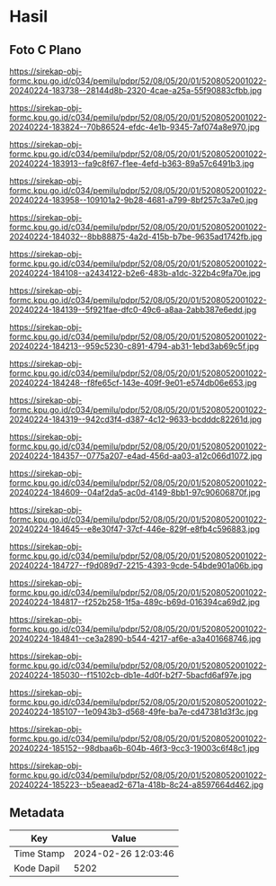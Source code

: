 # Hasil

## Foto C Plano

https://sirekap-obj-formc.kpu.go.id/c034/pemilu/pdpr/52/08/05/20/01/5208052001022-20240224-183738--28144d8b-2320-4cae-a25a-55f90883cfbb.jpg

https://sirekap-obj-formc.kpu.go.id/c034/pemilu/pdpr/52/08/05/20/01/5208052001022-20240224-183824--70b86524-efdc-4e1b-9345-7af074a8e970.jpg

https://sirekap-obj-formc.kpu.go.id/c034/pemilu/pdpr/52/08/05/20/01/5208052001022-20240224-183913--fa9c8f67-f1ee-4efd-b363-89a57c6491b3.jpg

https://sirekap-obj-formc.kpu.go.id/c034/pemilu/pdpr/52/08/05/20/01/5208052001022-20240224-183958--109101a2-9b28-4681-a799-8bf257c3a7e0.jpg

https://sirekap-obj-formc.kpu.go.id/c034/pemilu/pdpr/52/08/05/20/01/5208052001022-20240224-184032--8bb88875-4a2d-415b-b7be-9635ad1742fb.jpg

https://sirekap-obj-formc.kpu.go.id/c034/pemilu/pdpr/52/08/05/20/01/5208052001022-20240224-184108--a2434122-b2e6-483b-a1dc-322b4c9fa70e.jpg

https://sirekap-obj-formc.kpu.go.id/c034/pemilu/pdpr/52/08/05/20/01/5208052001022-20240224-184139--5f921fae-dfc0-49c6-a8aa-2abb387e6edd.jpg

https://sirekap-obj-formc.kpu.go.id/c034/pemilu/pdpr/52/08/05/20/01/5208052001022-20240224-184213--959c5230-c891-4794-ab31-1ebd3ab69c5f.jpg

https://sirekap-obj-formc.kpu.go.id/c034/pemilu/pdpr/52/08/05/20/01/5208052001022-20240224-184248--f8fe65cf-143e-409f-9e01-e574db06e653.jpg

https://sirekap-obj-formc.kpu.go.id/c034/pemilu/pdpr/52/08/05/20/01/5208052001022-20240224-184319--942cd3f4-d387-4c12-9633-bcdddc82261d.jpg

https://sirekap-obj-formc.kpu.go.id/c034/pemilu/pdpr/52/08/05/20/01/5208052001022-20240224-184357--0775a207-e4ad-456d-aa03-a12c066d1072.jpg

https://sirekap-obj-formc.kpu.go.id/c034/pemilu/pdpr/52/08/05/20/01/5208052001022-20240224-184609--04af2da5-ac0d-4149-8bb1-97c90606870f.jpg

https://sirekap-obj-formc.kpu.go.id/c034/pemilu/pdpr/52/08/05/20/01/5208052001022-20240224-184645--e8e30f47-37cf-446e-829f-e8fb4c596883.jpg

https://sirekap-obj-formc.kpu.go.id/c034/pemilu/pdpr/52/08/05/20/01/5208052001022-20240224-184727--f9d089d7-2215-4393-9cde-54bde901a06b.jpg

https://sirekap-obj-formc.kpu.go.id/c034/pemilu/pdpr/52/08/05/20/01/5208052001022-20240224-184817--f252b258-1f5a-489c-b69d-016394ca69d2.jpg

https://sirekap-obj-formc.kpu.go.id/c034/pemilu/pdpr/52/08/05/20/01/5208052001022-20240224-184841--ce3a2890-b544-4217-af6e-a3a401668746.jpg

https://sirekap-obj-formc.kpu.go.id/c034/pemilu/pdpr/52/08/05/20/01/5208052001022-20240224-185030--f15102cb-db1e-4d0f-b2f7-5bacfd6af97e.jpg

https://sirekap-obj-formc.kpu.go.id/c034/pemilu/pdpr/52/08/05/20/01/5208052001022-20240224-185107--1e0943b3-d568-49fe-ba7e-cd47381d3f3c.jpg

https://sirekap-obj-formc.kpu.go.id/c034/pemilu/pdpr/52/08/05/20/01/5208052001022-20240224-185152--98dbaa6b-604b-46f3-9cc3-19003c6f48c1.jpg

https://sirekap-obj-formc.kpu.go.id/c034/pemilu/pdpr/52/08/05/20/01/5208052001022-20240224-185223--b5eaead2-671a-418b-8c24-a8597664d462.jpg


## Metadata

| Key        | Value               |
| ---------- | ------------------- |
| Time Stamp | 2024-02-26 12:03:46 |
| Kode Dapil | 5202                |



